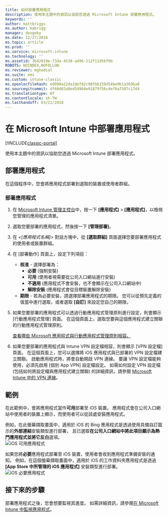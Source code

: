 ```yaml
---
title: 如何部署應用程式
description: 使用本主題中的資訊以協助您透過 Microsoft Intune 部署應用程式。
keywords: ''
author: mattbriggs
ms.author: mabrigg
manager: dougeby
ms.date: 12/27/2016
ms.topic: article
ms.prod: ''
ms.service: microsoft-intune
ms.technology: ''
ms.assetid: 3b42019e-73da-4538-a496-212f11d5bf9b
ROBOTS: NOINDEX,NOFOLLOW
ms.reviewer: mghadial
ms.suite: ems
ms.custom: intune-classic
ms.openlocfilehash: ed098a22da1def82c90fbb159d54be9b1a369ba8
ms.sourcegitcommit: df60d03a0ed54964e91879f56c4ef0a7507c17d4
ms.translationtype: HT
ms.contentlocale: zh-TW
ms.lasthandoff: 03/22/2018
---
```

# <a name="deploy-apps-in-microsoft-intune"></a>在 Microsoft Intune 中部署應用程式

[!INCLUDE[classic-portal](../includes/classic-portal.md)]

使用本主題中的資訊以協助您透過 Microsoft Intune 部署應用程式。


## <a name="deploy-an-app"></a>部署應用程式
在這個程序中，您會將應用程式部署到選取的裝置或使用者群組。

### <a name="to-deploy-an-app"></a>部署應用程式

1. 在 [Microsoft Intune 管理主控台](https://manage.microsoft.com)中，按一下 **[應用程式]** &gt; **[應用程式]**，以檢視您管理的應用程式清單。

2.  選取您要部署的應用程式，然後按一下 **[管理部署]**。

3.  在 *&lt;[應用程式名稱]&gt;* 對話方塊中，從 **[選取群組]** 頁面選擇您要部署應用程式的使用者或裝置群組。

4.  在 [部署動作] 頁面上，設定下列項目：

    - **核淮** - 選擇部署為：
        - **必要** (強制安裝)
        - **可用** (使用者視需要從公司入口網站進行安裝)
        - **不適用** (應用程式不會安裝，也不會顯示在公司入口網站中)
        - **解除安裝** (應用程式會從目標裝置解除安裝)
    - **期限** - 若為必要安裝，請選擇部署應用程式的期限。 您可以從預先定義的值當中進行選取，或者選取 **[自訂]** 來設定您自己的期限。

5. 如果您要部署的應用程式可以透過行動應用程式管理原則進行設定，則會顯示 [行動應用程式管理] 頁面。 在這個頁面上，選取您要與這個應用程式建立關聯的行動應用程式管理原則。

    [查看哪些 Microsoft 應用程式與行動應用程式管理原則相容。](https://www.microsoft.com/server-cloud/products/microsoft-intune/partners.aspx)

6. 如果您要部署的應用程式與 Intune VPN 設定檔相容，則會顯示 [VPN 設定檔] 頁面。 在這個頁面上，您可以選擇將 iOS 應用程式與已部署的 VPN 設定檔建立關聯。 啟動應用程式時，將會自動開啟 VPN 連線。 要讓 VPN 設定檔能夠使用，必須先啟用 [個別 App VPN] 設定檔設定。
 如需如何設定 VPN 設定檔 (包括如何將設定檔與應用程式建立關聯) 的詳細資訊，請參閱 [Microsoft Intune 中的 VPN 連線](vpn-connections-in-microsoft-intune.md)。

<!---
>[!TIP]
>If an end user previously installed an iOS app and you now deploy it with a deployment action of **Available**, Intune will automatically begin to manage that app with no further action required by you, or the end-user.
--->

## <a name="example"></a>範例

在此範例中，會將應用程式當作**可用**部署至 iOS 裝置。
應用程式會在公司入口網站中使用者的裝置上顯示，而使用者可以從該處安裝應用程式。

例如，在此螢幕擷取畫面中，適用於 iOS 的 Bing 應用程式是透過使用具備自訂圖示的**外部連結**安裝類型進行部署， 且已選取**在公司入口網站中將此項目顯示為熱門應用程式並將它反白**選項。  
![iOS 可用應用程式](./media/available-install-on-iOS.png)

如果您將**必要**應用程式部署至 iOS 裝置，使用者會收到應用程式準備安裝的通知。 例如，在這個螢幕擷取畫面中，適用於 iOS 的工作資料夾應用程式是透過 **[App Store 中所管理的 iOS 應用程式]** 安裝類型進行部署。  
![iOS 必要應用程式](./media/iOS-Required-install.PNG)

## <a name="next-steps"></a>接下來的步驟

部署應用程式之後，您會想要監視其進度。 如需詳細資訊，請參閱[在 Microsoft Intune 中監視應用程式](monitor-apps-in-microsoft-intune.md)。
